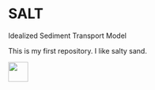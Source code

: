# SALT
Idealized Sediment Transport Model

This is my first repository. I like salty sand.

<img src="ripple.gif" width="40" height="40" />
